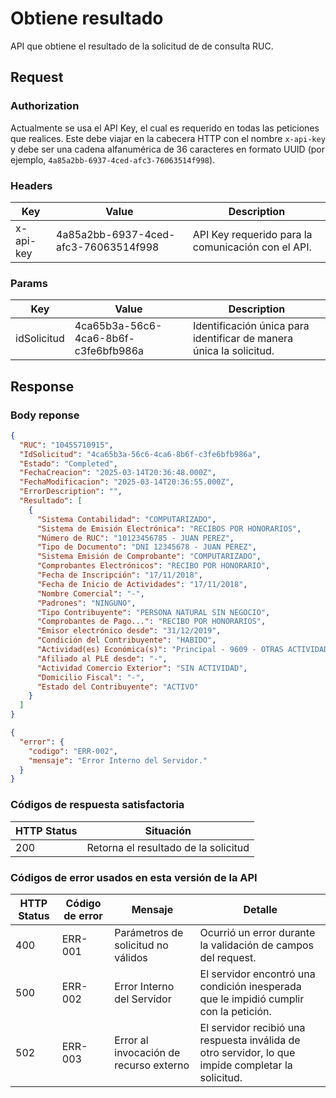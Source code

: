 # Obtiene resultado
API que obtiene el resultado de la solicitud de de consulta RUC.

## Request
### Authorization
Actualmente se usa el API Key, el cual es requerido en todas las peticiones que realices. Este debe viajar en la cabecera HTTP con el nombre `x-api-key` y debe ser una cadena alfanumérica de 36 caracteres en formato UUID (por ejemplo, `4a85a2bb-6937-4ced-afc3-76063514f998`).

### Headers
| Key | Value | Description |
|-|-|-|
| x-api-key | 4a85a2bb-6937-4ced-afc3-76063514f998 | API Key requerido para la comunicación con el API. |

### Params
| Key | Value | Description |
|-|-|-|
| idSolicitud | 4ca65b3a-56c6-4ca6-8b6f-c3fe6bfb986a | Identificación única para identificar de manera única la solicitud. |


## Response

### Body reponse
```json
{
  "RUC": "10455710915",
  "IdSolicitud": "4ca65b3a-56c6-4ca6-8b6f-c3fe6bfb986a",
  "Estado": "Completed",
  "FechaCreacion": "2025-03-14T20:36:48.000Z",
  "FechaModificacion": "2025-03-14T20:36:55.000Z",
  "ErrorDescription": "",
  "Resultado": [
    {
      "Sistema Contabilidad": "COMPUTARIZADO",
      "Sistema de Emisión Electrónica": "RECIBOS POR HONORARIOS",
      "Número de RUC": "10123456785 - JUAN PEREZ",
      "Tipo de Documento": "DNI 12345678 - JUAN PEREZ",
      "Sistema Emisión de Comprobante": "COMPUTARIZADO",
      "Comprobantes Electrónicos": "RECIBO POR HONORARIO",
      "Fecha de Inscripción": "17/11/2018",
      "Fecha de Inicio de Actividades": "17/11/2018",
      "Nombre Comercial": "-",
      "Padrones": "NINGUNO",
      "Tipo Contribuyente": "PERSONA NATURAL SIN NEGOCIO",
      "Comprobantes de Pago...": "RECIBO POR HONORARIOS",
      "Emisor electrónico desde": "31/12/2019",
      "Condición del Contribuyente": "HABIDO",
      "Actividad(es) Económica(s)": "Principal - 9609 - OTRAS ACTIVIDADES",
      "Afiliado al PLE desde": "-",
      "Actividad Comercio Exterior": "SIN ACTIVIDAD",
      "Domicilio Fiscal": "-",
      "Estado del Contribuyente": "ACTIVO"
    }
  ]
}
```
```json
{
  "error": {
    "codigo": "ERR-002",
    "mensaje": "Error Interno del Servidor."
  }
}
```

### Códigos de respuesta satisfactoria
| HTTP Status | Situación |
|-|-|
| 200 | Retorna el resultado de la solicitud |





### Códigos de error usados en esta versión de la API
| HTTP Status | Código de error | Mensaje | Detalle |
|-|-|-|-|
| 400 | ERR-001 | Parámetros de solicitud no válidos | Ocurrió un error durante la validación de campos del request.|
| 500 | ERR-002 |Error Interno del Servidor | El servidor encontró una condición inesperada que le impidió cumplir con la petición. |
| 502 | ERR-003 | Error al invocación de recurso externo | El servidor recibió una respuesta inválida de otro servidor, lo que impide completar la solicitud. |
